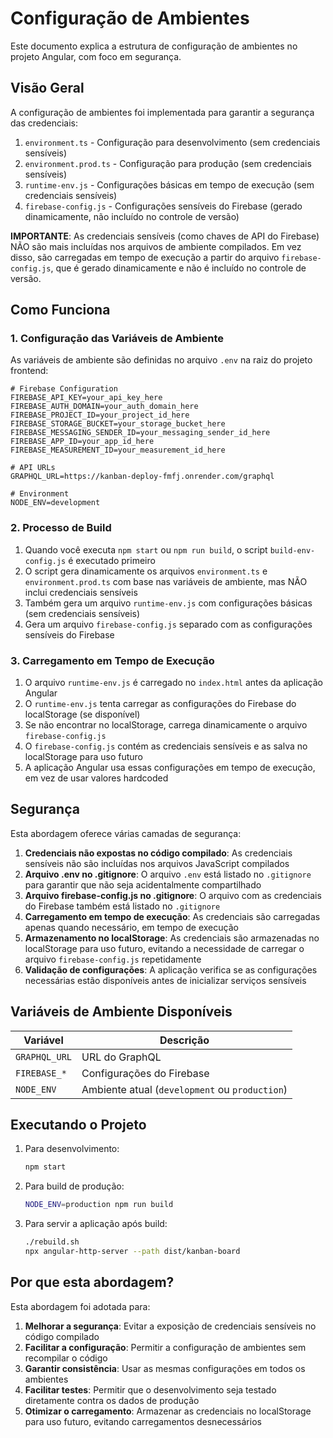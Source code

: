 # Configuração de Ambientes

Este documento explica a estrutura de configuração de ambientes no projeto Angular, com foco em segurança.

## Visão Geral

A configuração de ambientes foi implementada para garantir a segurança das credenciais:

1. `environment.ts` - Configuração para desenvolvimento (sem credenciais sensíveis)
2. `environment.prod.ts` - Configuração para produção (sem credenciais sensíveis)
3. `runtime-env.js` - Configurações básicas em tempo de execução (sem credenciais sensíveis)
4. `firebase-config.js` - Configurações sensíveis do Firebase (gerado dinamicamente, não incluído no controle de versão)

**IMPORTANTE**: As credenciais sensíveis (como chaves de API do Firebase) NÃO são mais incluídas nos arquivos de ambiente compilados. Em vez disso, são carregadas em tempo de execução a partir do arquivo `firebase-config.js`, que é gerado dinamicamente e não é incluído no controle de versão.

## Como Funciona

### 1. Configuração das Variáveis de Ambiente

As variáveis de ambiente são definidas no arquivo `.env` na raiz do projeto frontend:

```env
# Firebase Configuration
FIREBASE_API_KEY=your_api_key_here
FIREBASE_AUTH_DOMAIN=your_auth_domain_here
FIREBASE_PROJECT_ID=your_project_id_here
FIREBASE_STORAGE_BUCKET=your_storage_bucket_here
FIREBASE_MESSAGING_SENDER_ID=your_messaging_sender_id_here
FIREBASE_APP_ID=your_app_id_here
FIREBASE_MEASUREMENT_ID=your_measurement_id_here

# API URLs
GRAPHQL_URL=https://kanban-deploy-fmfj.onrender.com/graphql

# Environment
NODE_ENV=development
```

### 2. Processo de Build

1. Quando você executa `npm start` ou `npm run build`, o script `build-env-config.js` é executado primeiro
2. O script gera dinamicamente os arquivos `environment.ts` e `environment.prod.ts` com base nas variáveis de ambiente, mas NÃO inclui credenciais sensíveis
3. Também gera um arquivo `runtime-env.js` com configurações básicas (sem credenciais sensíveis)
4. Gera um arquivo `firebase-config.js` separado com as configurações sensíveis do Firebase

### 3. Carregamento em Tempo de Execução

1. O arquivo `runtime-env.js` é carregado no `index.html` antes da aplicação Angular
2. O `runtime-env.js` tenta carregar as configurações do Firebase do localStorage (se disponível)
3. Se não encontrar no localStorage, carrega dinamicamente o arquivo `firebase-config.js`
4. O `firebase-config.js` contém as credenciais sensíveis e as salva no localStorage para uso futuro
5. A aplicação Angular usa essas configurações em tempo de execução, em vez de usar valores hardcoded

## Segurança

Esta abordagem oferece várias camadas de segurança:

1. **Credenciais não expostas no código compilado**: As credenciais sensíveis não são incluídas nos arquivos JavaScript compilados
2. **Arquivo .env no .gitignore**: O arquivo `.env` está listado no `.gitignore` para garantir que não seja acidentalmente compartilhado
3. **Arquivo firebase-config.js no .gitignore**: O arquivo com as credenciais do Firebase também está listado no `.gitignore`
4. **Carregamento em tempo de execução**: As credenciais são carregadas apenas quando necessário, em tempo de execução
5. **Armazenamento no localStorage**: As credenciais são armazenadas no localStorage para uso futuro, evitando a necessidade de carregar o arquivo `firebase-config.js` repetidamente
6. **Validação de configurações**: A aplicação verifica se as configurações necessárias estão disponíveis antes de inicializar serviços sensíveis

## Variáveis de Ambiente Disponíveis

| Variável | Descrição |
|----------|-----------|
| `GRAPHQL_URL` | URL do GraphQL |
| `FIREBASE_*` | Configurações do Firebase |
| `NODE_ENV` | Ambiente atual (`development` ou `production`) |

## Executando o Projeto

1. Para desenvolvimento:
   ```bash
   npm start
   ```

2. Para build de produção:
   ```bash
   NODE_ENV=production npm run build
   ```

3. Para servir a aplicação após build:
   ```bash
   ./rebuild.sh
   npx angular-http-server --path dist/kanban-board
   ```

## Por que esta abordagem?

Esta abordagem foi adotada para:

1. **Melhorar a segurança**: Evitar a exposição de credenciais sensíveis no código compilado
2. **Facilitar a configuração**: Permitir a configuração de ambientes sem recompilar o código
3. **Garantir consistência**: Usar as mesmas configurações em todos os ambientes
4. **Facilitar testes**: Permitir que o desenvolvimento seja testado diretamente contra os dados de produção
5. **Otimizar o carregamento**: Armazenar as credenciais no localStorage para uso futuro, evitando carregamentos desnecessários 